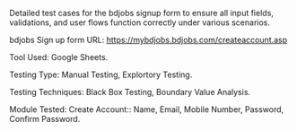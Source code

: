 Detailed test cases for the bdjobs signup form to ensure all input fields, validations, and user flows function correctly under various scenarios.

bdjobs Sign up form URL: https://mybdjobs.bdjobs.com/createaccount.asp

Tool Used: Google Sheets.

Testing Type: Manual Testing, Explortory Testing.

Testing Techniques: Black Box Testing, Boundary Value Analysis.

Module Tested: Create Account:: Name, Email, Mobile Number, Password, Confirm Password.
